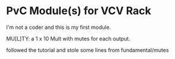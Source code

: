 
# PvC Module(s) for VCV Rack

I'm not a coder and this is my first module.

MU[L]TY: a 1 x 10 Mult with mutes for each output.

followed the tutorial and stole some lines from fundamental/mutes
